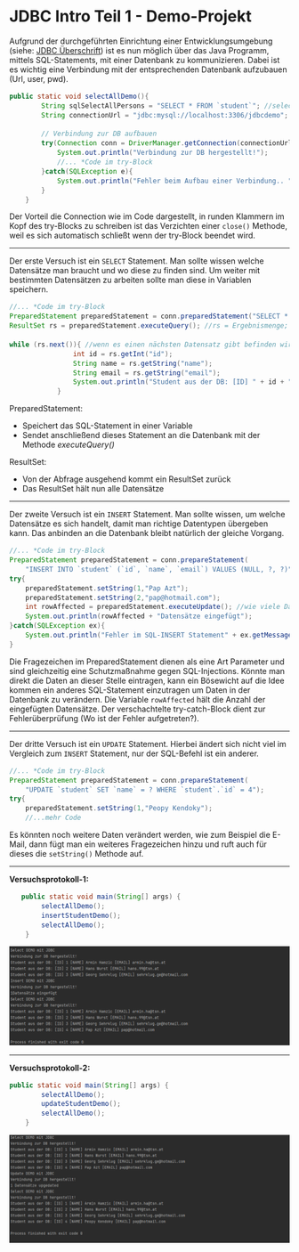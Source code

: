 # JDBC Intro Teil 1 - Demo-Projekt

Aufgrund der durchgeführten Einrichtung einer Entwicklungsumgebung (siehe: [JDBC Überschrift](./)) ist es nun möglich über das Java Programm, mittels SQL-Statements, mit einer Datenbank zu kommunizieren. Dabei ist es wichtig eine Verbindung mit der entsprechenden Datenbank aufzubauen (Url, user, pwd). 

```java
public static void selectAllDemo(){
        String sqlSelectAllPersons = "SELECT * FROM `student`"; //select-statement
        String connectionUrl = "jdbc:mysql://localhost:3306/jdbcdemo"; //Verbindungs-Url
    
        // Verbindung zur DB aufbauen
        try(Connection conn = DriverManager.getConnection(connectionUrl,"root","")){
            System.out.println("Verbindung zur DB hergestellt!");
            //... *Code im try-Block
        }catch(SQLException e){
            System.out.println("Fehler beim Aufbau einer Verbindung.. " +e.getMessage());
        }
    }
```

Der Vorteil die Connection wie im Code dargestellt, in runden Klammern im Kopf des try-Blocks zu schreiben ist das Verzichten einer `close()` Methode, weil es sich automatisch schließt wenn der try-Block beendet wird.

---

Der erste Versuch ist ein `SELECT` Statement. Man sollte wissen welche Datensätze man braucht und wo diese zu finden sind. Um weiter mit bestimmten Datensätzen zu arbeiten sollte man diese in Variablen speichern.

```java
//... *Code im try-Block
PreparedStatement preparedStatement = conn.preparedStatement("SELECT * FROM `student`"); //SQL-Statement
ResultSet rs = preparedStatement.executeQuery(); //rs = Ergebnismenge; executeQuery()-> Ausführung der Abfrage

while (rs.next()){ //wenn es einen nächsten Datensatz gibt befinden wir uns in der Schleife
                int id = rs.getInt("id");
                String name = rs.getString("name");
                String email = rs.getString("email");
                System.out.println("Student aus der DB: [ID] " + id + " [NAME] " + name + " [EMAIL] " + email);
            }
```

PreparedStatement: 

* Speichert das SQL-Statement in einer Variable
* Sendet anschließend dieses Statement an die Datenbank mit der Methode *executeQuery()*

ResultSet: 

* Von der Abfrage ausgehend kommt ein ResultSet zurück
* Das ResultSet hält nun alle Datensätze 

---

Der zweite Versuch ist ein `INSERT` Statement. Man sollte wissen, um welche Datensätze es sich handelt, damit man richtige Datentypen übergeben kann. Das anbinden an die Datenbank bleibt natürlich der gleiche Vorgang. 

```java
//... *Code im try-Block
PreparedStatement preparedStatement = conn.prepareStatement(
    "INSERT INTO `student` (`id`, `name`, `email`) VALUES (NULL, ?, ?)");
try{
    preparedStatement.setString(1,"Pap Azt");
    preparedStatement.setString(2,"pap@hotmail.com");
    int rowAffected = preparedStatement.executeUpdate(); //wie viele Datensätze wurden verändert
    System.out.println(rowAffected + "Datensätze eingefügt");
}catch(SQLException ex){
	System.out.println("Fehler im SQL-INSERT Statement" + ex.getMessage());
}
```

Die Fragezeichen im PreparedStatement dienen als eine Art Parameter und sind gleichzeitig eine Schutzmaßnahme gegen SQL-Injections. Könnte man direkt die Daten an dieser Stelle eintragen, kann ein Bösewicht auf die Idee kommen ein anderes SQL-Statement einzutragen um Daten in der Datenbank zu verändern. Die Variable `rowAffected` hält die Anzahl der eingefügten Datensätze. Der verschachtelte try-catch-Block dient zur Fehlerüberprüfung (Wo ist der Fehler aufgetreten?). 

---

Der dritte Versuch ist ein `UPDATE` Statement. Hierbei ändert sich nicht viel im Vergleich zum `INSERT` Statement, nur der SQL-Befehl ist ein anderer.

```java
//... *Code im try-Block
PreparedStatement preparedStatement = conn.prepareStatement(
    "UPDATE `student` SET `name` = ? WHERE `student`.`id` = 4");
try{
	preparedStatement.setString(1,"Peopy Kendoky");
    //...mehr Code
```

Es könnten noch weitere Daten verändert werden, wie zum Beispiel die E-Mail, dann fügt man ein weiteres Fragezeichen hinzu und ruft auch für dieses die `setString()` Methode auf.

---

**Versuchsprotokoll-1:**

```java
   public static void main(String[] args) {
        selectAllDemo();
        insertStudentDemo();
        selectAllDemo();
    }
```

![versuchsprotokoll1](images/versuchsprotokoll1.png)

---

**Versuchsprotokoll-2:**

```java
public static void main(String[] args) {
        selectAllDemo();
        updateStudentDemo();
        selectAllDemo();
    }
```

![versuchsprotokoll2](images/versuchsprotokoll2.png)